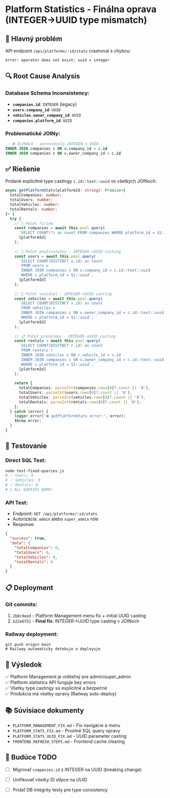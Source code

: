 # Platform Statistics - Finálna oprava (INTEGER->UUID type mismatch)

## 🐛 Hlavný problém
API endpoint `/api/platforms/:id/stats` crashoval s chybou:
```
error: operator does not exist: uuid = integer
```

## 🔍 Root Cause Analysis

### Database Schema Inconsistency:
- **`companies.id`**: `INTEGER` (legacy)
- **`users.company_id`**: `UUID` 
- **`vehicles.owner_company_id`**: `UUID`
- **`companies.platform_id`**: `UUID`

### Problematické JOINy:
```sql
-- ❌ ZLYHALO - porovnávalo INTEGER s UUID
INNER JOIN companies c ON u.company_id = c.id
INNER JOIN companies c ON v.owner_company_id = c.id
```

## ✅ Riešenie

Pridané explicitné type castingy `c.id::text::uuid` vo všetkých JOINoch:

```typescript
async getPlatformStats(platformId: string): Promise<{
  totalCompanies: number;
  totalUsers: number;
  totalVehicles: number;
  totalRentals: number;
}> {
  try {
    // 🏢 Počet firiem
    const companies = await this.pool.query(
      'SELECT COUNT(*) as count FROM companies WHERE platform_id = $1::uuid',
      [platformId]
    );
    
    // 👥 Počet používateľov - INTEGER->UUID casting
    const users = await this.pool.query(
      `SELECT COUNT(DISTINCT u.id) as count 
       FROM users u 
       INNER JOIN companies c ON u.company_id = c.id::text::uuid 
       WHERE c.platform_id = $1::uuid`,
      [platformId]
    );
    
    // 🚗 Počet vozidiel - INTEGER->UUID casting
    const vehicles = await this.pool.query(
      `SELECT COUNT(DISTINCT v.id) as count 
       FROM vehicles v 
       INNER JOIN companies c ON v.owner_company_id = c.id::text::uuid 
       WHERE c.platform_id = $1::uuid`,
      [platformId]
    );
    
    // 📋 Počet prenájmov - INTEGER->UUID casting
    const rentals = await this.pool.query(
      `SELECT COUNT(DISTINCT r.id) as count 
       FROM rentals r 
       INNER JOIN vehicles v ON r.vehicle_id = v.id 
       INNER JOIN companies c ON v.owner_company_id = c.id::text::uuid 
       WHERE c.platform_id = $1::uuid`,
      [platformId]
    );
    
    return {
      totalCompanies: parseInt(companies.rows[0]?.count || '0'),
      totalUsers: parseInt(users.rows[0]?.count || '0'),
      totalVehicles: parseInt(vehicles.rows[0]?.count || '0'),
      totalRentals: parseInt(rentals.rows[0]?.count || '0'),
    };
  } catch (error) {
    logger.error('❌ getPlatformStats error:', error);
    throw error;
  }
}
```

## 🧪 Testovanie

### Direct SQL Test:
```bash
node test-fixed-queries.js
# ✅ Users: 0
# ✅ Vehicles: 0  
# ✅ Rentals: 0
# 🎉 ALL QUERIES WORK!
```

### API Test:
- Endpoint: `GET /api/platforms/:id/stats`
- Autorizácia: `admin` alebo `super_admin` role
- Response: 
```json
{
  "success": true,
  "data": {
    "totalCompanies": 0,
    "totalUsers": 0,
    "totalVehicles": 0,
    "totalRentals": 0
  }
}
```

## 📋 Deployment

### Git commits:
1. `2b8c9eed` - Platform Management menu fix + initial UUID casting
2. `b22e6f52` - **Final fix**: INTEGER->UUID type casting v JOINoch

### Railway deployment:
```
git push origin main
# Railway automaticky detekuje a deployuje
```

## 🎯 Výsledok

✅ Platform Management je viditeľný pre admin/super_admin  
✅ Platform statistics API funguje bez errors  
✅ Všetky type castingy sú explicitné a bezpečné  
✅ Produkcia má všetky opravy (Railway auto-deploy)

## 📚 Súvisiace dokumenty

- `PLATFORM_MANAGEMENT_FIX.md` - Fix navigácie a menu
- `PLATFORM_STATS_FIX.md` - Prvotné SQL query opravy
- `PLATFORM_STATS_UUID_FIX.md` - UUID parameter casting
- `FRONTEND_REFRESH_STEPS.md` - Frontend cache clearing

## 🔮 Budúce TODO

- [ ] Migrovať `companies.id` z INTEGER na UUID (breaking change)
- [ ] Unifikovať všetky ID stĺpce na UUID
- [ ] Pridať DB integrity testy pre type consistency

